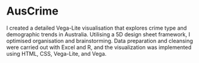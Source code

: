 # AusCrime

I created a detailed Vega-Lite visualisation that explores crime type and demographic trends in Australia. Utilising a 5D design sheet framework, I optimised organisation and brainstorming. Data preparation and cleansing were carried out with Excel and R, and the visualization was implemented using HTML, CSS, Vega-Lite, and Vega.
